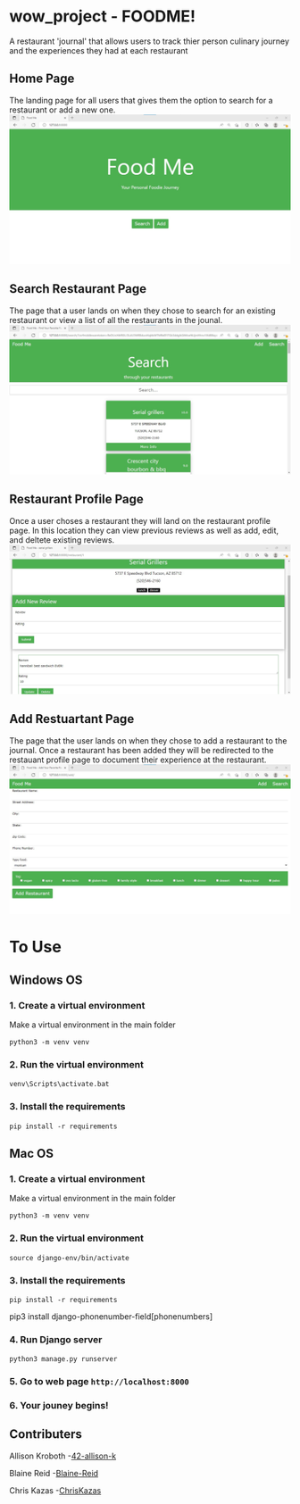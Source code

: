 # wow_project - FOODME!
A restaurant 'journal' that allows users to track thier person culinary journey and the experiences they had at each restaurant

## Home Page
The landing page for all users that gives them the option to search for a restaurant or add a new one.
![](Screenshots/home_page.jpg)

## Search Restaurant Page
The page that a user lands on when they chose to search for an existing restaurant or view a list of all the restaurants in the jounal.
![](Screenshots/search_page.jpg)

## Restaurant Profile Page
Once a user choses a restaurant they will land on the restaurant profile page. In this location they can view previous reviews as well as add, edit, and deltete existing reviews.
![](Screenshots/restaurant_profile_page.jpg)

## Add Restuartant Page
The page that the user lands on when they chose to add a restaurant to the journal. Once a restaurant has been added they will be redirected to the restauant profile page to document their experience at the restaurant.
![](Screenshots/add_restaurant_page.jpg)




# To Use

## Windows OS

### 1. Create a virtual environment

Make a virtual environment in the main folder

```
python3 -m venv venv
```

### 2. Run the virtual environment

```
venv\Scripts\activate.bat
```

### 3. Install the requirements

```
pip install -r requirements
```

## Mac OS
### 1. Create a virtual environment

Make a virtual environment in the main folder

```
python3 -m venv venv
```

### 2. Run the virtual environment

```
source django-env/bin/activate
```

### 3. Install the requirements

```
pip install -r requirements
```

pip3 install django-phonenumber-field[phonenumbers]

### 4. Run Django server

```
python3 manage.py runserver
```

### 5. Go to web page `http://localhost:8000`

### 6. Your jouney begins!


## Contributers

Allison Kroboth 
-[42-allison-k](https://github.com/42-allison-k)

Blaine Reid
-[Blaine-Reid](https://github.com/Blaine-Reid)

Chris Kazas
-[ChrisKazas](https://github.com/ChrisKazas)
